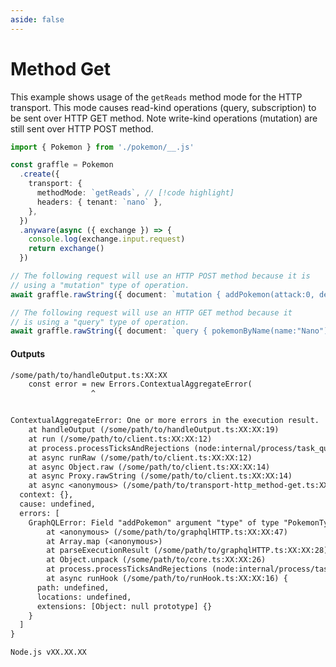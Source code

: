 ```yaml
---
aside: false
---
```


# Method Get

This example shows usage of the `getReads` method mode for the HTTP transport. This mode causes read-kind operations (query, subscription)
to be sent over HTTP GET method. Note write-kind operations (mutation) are still sent over HTTP POST method.

<!-- dprint-ignore-start -->
```ts twoslash
import { Pokemon } from './pokemon/__.js'

const graffle = Pokemon
  .create({
    transport: {
      methodMode: `getReads`, // [!code highlight]
      headers: { tenant: `nano` },
    },
  })
  .anyware(async ({ exchange }) => {
    console.log(exchange.input.request)
    return exchange()
  })

// The following request will use an HTTP POST method because it is
// using a "mutation" type of operation.
await graffle.rawString({ document: `mutation { addPokemon(attack:0, defense:0, hp:1, name:"Nano") { name } }` })

// The following request will use an HTTP GET method because it
// is using a "query" type of operation.
await graffle.rawString({ document: `query { pokemonByName(name:"Nano") { hp } }` })
```
<!-- dprint-ignore-end -->

#### Outputs

<!-- dprint-ignore-start -->
```txt
/some/path/to/handleOutput.ts:XX:XX
    const error = new Errors.ContextualAggregateError(
                  ^


ContextualAggregateError: One or more errors in the execution result.
    at handleOutput (/some/path/to/handleOutput.ts:XX:XX:19)
    at run (/some/path/to/client.ts:XX:XX:12)
    at process.processTicksAndRejections (node:internal/process/task_queues:XX:XX)
    at async runRaw (/some/path/to/client.ts:XX:XX:12)
    at async Object.raw (/some/path/to/client.ts:XX:XX:14)
    at async Proxy.rawString (/some/path/to/client.ts:XX:XX:14)
    at async <anonymous> (/some/path/to/transport-http_method-get.ts:XX:XX:1) {
  context: {},
  cause: undefined,
  errors: [
    GraphQLError: Field "addPokemon" argument "type" of type "PokemonType!" is required, but it was not provided.
        at <anonymous> (/some/path/to/graphqlHTTP.ts:XX:XX:47)
        at Array.map (<anonymous>)
        at parseExecutionResult (/some/path/to/graphqlHTTP.ts:XX:XX:28)
        at Object.unpack (/some/path/to/core.ts:XX:XX:26)
        at process.processTicksAndRejections (node:internal/process/task_queues:XX:XX)
        at async runHook (/some/path/to/runHook.ts:XX:XX:16) {
      path: undefined,
      locations: undefined,
      extensions: [Object: null prototype] {}
    }
  ]
}

Node.js vXX.XX.XX
```
<!-- dprint-ignore-end -->
